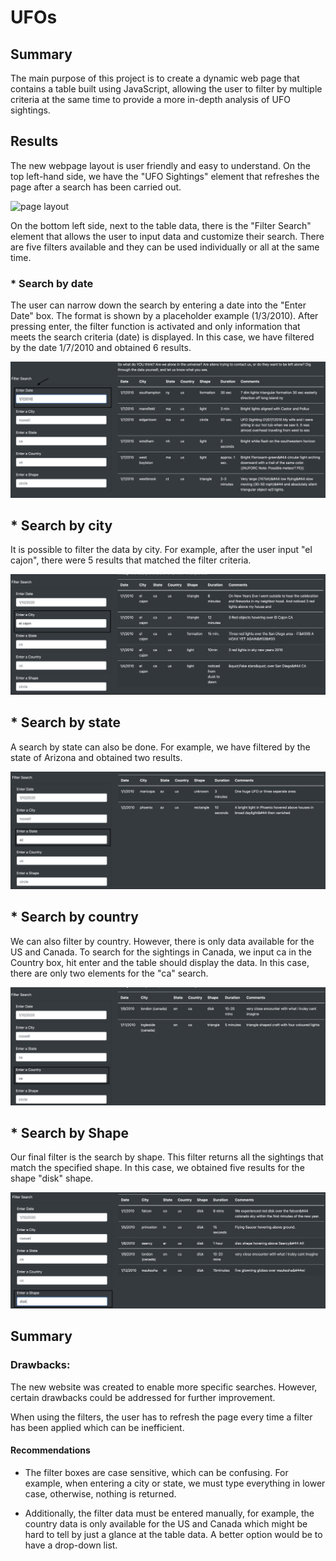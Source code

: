 # UFOs

## Summary

The main purpose of this project is to create a dynamic web page that contains a table built using JavaScript, allowing the user to filter by multiple criteria at the same time to provide a more in-depth analysis of UFO sightings. 

## Results 

The new webpage layout is user friendly and easy to understand. 
On the top left-hand side, we have the "UFO Sightings" element that refreshes the page after a search has been carried out. 

![page layout](static/images/layout.jpeg)

On the bottom left side, next to the table data, there is the "Filter Search" element that allows the user to input data and customize their search. There are five filters available and they can be used individually or all at the same time. 

### * Search by date 

The user can narrow down the search by entering a date into the "Enter Date" box. The format is shown by a placeholder example (1/3/2010). After pressing enter, the filter function is activated and only information that meets the search criteria (date) is displayed. 
In this case, we have filtered by the date 1/7/2010 and obtained 6 results. 

![search by date](static/images/search_date.png)

## * Search by city

It is possible to filter the data by city. For example, after the user input "el cajon", there were 5 results that matched the filter criteria. 

![search by city](static/images/search_city.png)

## * Search by state

A search by state can also be done. For example, we have filtered by the state of Arizona and obtained two results. 

![search by state](static/images/search_state.png)

## * Search by country

We can also filter by country. However, there is only data available for the US and Canada. To search for the sightings in Canada, we input ca in the Country box, hit enter and the table should display the data. In this case, there are only two elements for the "ca" search. 

![search by country](static/images/search_country.png)

## * Search by Shape
Our final filter is the search by shape. This filter returns all the sightings that match the specified shape. In this case, we obtained five results for the shape "disk" shape. 

![search by shape](static/images/seacrh_shape.png)

##  Summary 

### Drawbacks:

 The new website was created to enable more specific searches. However, certain drawbacks could be addressed for further improvement. 

 When using the filters, the user has to refresh the page every time a filter has been applied which can be inefficient.

#### Recommendations 

 * The filter boxes are case sensitive, which can be confusing. For example, when entering a city or state, we must type everything in lower case, otherwise, nothing is returned. 
  
 * Additionally, the filter data must be entered manually, for example, the country data is only available for the US and Canada which might be hard to tell by just a glance at the table data. A better option would be to have a drop-down list. 

